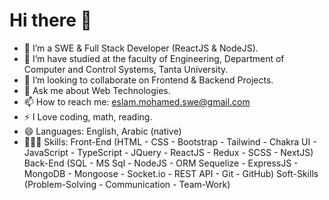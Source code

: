 # Hi there 👋

<!-- 
**Eslam-Mohamed78/Eslam-Mohamed78** is a ✨ _special_ ✨ repository because its `README.md` (this file) appears on your GitHub profile.

Here are some ideas to get you started:
-->
- 🌱 I’m a SWE & Full Stack Developer (ReactJS & NodeJS).
- 🔭 I’m have studied at the faculty of Engineering, Department of Computer and Control Systems, Tanta University.
- 👯 I’m looking to collaborate on Frontend & Backend Projects.
- 💬 Ask me about Web Technologies.
- 📫 How to reach me: eslam.mohamed.swe@gmail.com
- ⚡ I Love coding, math, reading.
- 😄 Languages: English, Arabic (native)
- 🧑🏻‍💻 Skills:
        Front-End (HTML - CSS - Bootstrap - Tailwind - Chakra UI - JavaScript - TypeScript - JQuery - ReactJS - Redux - SCSS - NextJS)
        Back-End (SQL - MS Sql - NodeJS - ORM Sequelize - ExpressJS - MongoDB - Mongoose - Socket.io - REST API - Git - GitHub)
        Soft-Skills (Problem-Solving - Communication - Team-Work)
